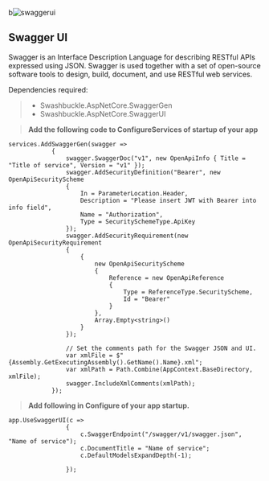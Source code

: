 b![swaggerui](https://user-images.githubusercontent.com/20155657/131224783-1718e3f8-446f-4b29-b352-6eab22812303.png)

## Swagger UI

Swagger is an Interface Description Language for describing RESTful APIs expressed using JSON. Swagger is used together with a set of open-source software tools to design, build, document, and use RESTful web services.

Dependencies required:

> - Swashbuckle.AspNetCore.SwaggerGen
> - Swashbuckle.AspNetCore.SwaggerUI

> <b>Add the following code to ConfigureServices of startup of your app</b>

```ASP.NET
services.AddSwaggerGen(swagger =>
            {
                swagger.SwaggerDoc("v1", new OpenApiInfo { Title = "Title of service", Version = "v1" });
                swagger.AddSecurityDefinition("Bearer", new OpenApiSecurityScheme
                {
                    In = ParameterLocation.Header,
                    Description = "Please insert JWT with Bearer into info field",
                    Name = "Authorization",
                    Type = SecuritySchemeType.ApiKey
                });
                swagger.AddSecurityRequirement(new OpenApiSecurityRequirement
                {
                    {
                        new OpenApiSecurityScheme
                        {
                            Reference = new OpenApiReference
                            {
                                Type = ReferenceType.SecurityScheme,
                                Id = "Bearer"
                            }
                        },
                        Array.Empty<string>()
                    }
                });

                // Set the comments path for the Swagger JSON and UI.
                var xmlFile = $"{Assembly.GetExecutingAssembly().GetName().Name}.xml";
                var xmlPath = Path.Combine(AppContext.BaseDirectory, xmlFile);
                swagger.IncludeXmlComments(xmlPath);
            });
```

> <b>Add following in Configure of your app startup.</b>

```ASP.NET
app.UseSwaggerUI(c =>
                {
                    c.SwaggerEndpoint("/swagger/v1/swagger.json", "Name of service");
                    c.DocumentTitle = "Name of service";
                    c.DefaultModelsExpandDepth(-1);

                });
```
